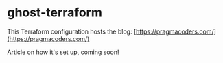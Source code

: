 # ghost-terraform

This Terraform configuration hosts the blog: [https://pragmacoders.com/](https://pragmacoders.com/)

Article on how it's set up, coming soon!
